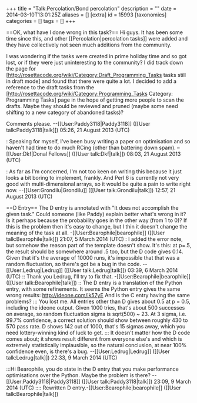 +++
title = "Talk:Percolation/Bond percolation"
description = ""
date = 2014-03-10T13:01:25Z
aliases = []
[extra]
id = 15993
[taxonomies]
categories = []
tags = []
+++

==OK, what have I done wrong in this task?==
Hi guys. It has been some time since this, and other [[Percolation|percolation tasks]] were added and they have collectively not seen much additions from the community.

I was wondering if the tasks were created in prime holiday time and so got lost, or if they were just uninteresting to the community? I did track down the page for [http://rosettacode.org/wiki/Category:Draft_Programming_Tasks tasks still in draft mode] and found that there were quite a lot. I decided to add a reference to the draft tasks from the [http://rosettacode.org/wiki/Category:Programming_Tasks Category: Programming Tasks] page in the hope of getting more people to scan the drafts. Maybe they should be reviewed and pruned (maybe some need shifting to a new category of abandoned tasks)?

Comments please. --[[User:Paddy3118|Paddy3118]] ([[User talk:Paddy3118|talk]]) 05:26, 21 August 2013 (UTC)

: Speaking for myself, I've been busy writing a paper on optimisation and so haven't had time to do much RCing (other than battering down spam). –[[User:Dkf|Donal Fellows]] ([[User talk:Dkf|talk]]) 08:03, 21 August 2013 (UTC)

: As far as I'm concerned, I'm not too keen on writing this because it just looks a bit boring to implement, frankly.  And Perl 6 is currently not very good with multi-dimensional arrays, so it would be quite a pain to write right now. --[[User:Grondilu|Grondilu]] ([[User talk:Grondilu|talk]]) 12:57, 21 August 2013 (UTC)

==D Entry==
The D entry is annotated with "It does not accomplish the given task." Could someone (like Paddy) explain better what's wrong in it? Is it perhaps because the probability goes in the other way (from 1 to 0)? If this is the problem then it's easy to change, but I thin it doesn't change the meaning of the task at all. -[[User:Bearophile|bearophile]] ([[User talk:Bearophile|talk]]) 21:07, 5 March 2014 (UTC)
: I added the error note, but somehow the reason part of the template doesn't show.  It's this: at p=.5, the result should be somewhere around .5 too, but the D code gives 0.14.  Given that it's the average of 10000 runs, it's impossible that that was a random fluctuation, so there's got be a bug in the code. --[[User:Ledrug|Ledrug]] ([[User talk:Ledrug|talk]]) 03:39, 6 March 2014 (UTC)
:: Thank you Ledrug, I'll try to fix that. -[[User:Bearophile|bearophile]] ([[User talk:Bearophile|talk]])
:: The D entry is a translation of the Python entry, with some refinements. It seems the Python entry gives the same wrong results: http://ideone.com/ik57yE And is the C entry having the same problems?
::: You lost me. All entries other than D gives about 0.5 at p = 0.5, including the ideone output.  Given 1000 tries, that's about 500 successes on average, so random fluctuation sigma is sqrt(500) ~ 23.  At 3 sigma, i.e. 99.7% confidence, a correct solution should show between roughly 430 to 570 pass rate.  D shows 142 out of 1000, that's 15 sigmas away, which you need lottery-winning kind of luck to get.
::: It doesn't matter how the D code comes about; it shows result different from everyone else's and which is extremely statistically implausible, so the natural conclusion, at near 100% confidence even, is there's a bug. --[[User:Ledrug|Ledrug]] ([[User talk:Ledrug|talk]]) 22:33, 9 March 2014 (UTC)

:::Hi Bearophile, you do state in the D entry that you make performance optimisations over the Python. Maybe the problem is there? --[[User:Paddy3118|Paddy3118]] ([[User talk:Paddy3118|talk]]) 23:09, 9 March 2014 (UTC)
:::: Rewritten D entry.-[[User:Bearophile|bearophile]] ([[User talk:Bearophile|talk]])

